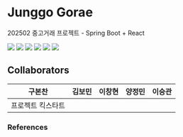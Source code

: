 # Junggo Gorae
202502 중고거래 프로젝트 - Spring Boot + React

<img src="https://img.shields.io/badge/mysql-4479A1?style=for-the-badge&logo=mysql&logoColor=white">
<img src="https://img.shields.io/badge/springboot-6DB33F?style=for-the-badge&logo=springboot&logoColor=white">
<img src="https://img.shields.io/badge/react-61DAFB?style=for-the-badge&logo=react&logoColor=black">

<img src="https://img.shields.io/badge/github-181717?style=for-the-badge&logo=github&logoColor=white">
<img src="https://img.shields.io/badge/git-F05032?style=for-the-badge&logo=git&logoColor=white">
<img src="https://img.shields.io/badge/figma-F24E1E?style=for-the-badge&logo=figma&logoColor=white">

## Collaborators
| 구본찬 | 김보민 | 이창현 | 양정민 | 이승관 |
| --- | --- | --- | --- | --- |
| 프로젝트 킥스타트 | | | | |

### References